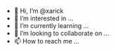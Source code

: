 - 👋 Hi, I’m @xarick
- 👀 I’m interested in ...
- 🌱 I’m currently learning ...
- 💞️ I’m looking to collaborate on ...
- 📫 How to reach me ...

<!---
xarick/xarick is a ✨ special ✨ repository because its `README.md` (this file) appears on your GitHub profile.
You can click the Preview link to take a look at your changes.
--->
